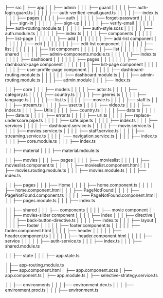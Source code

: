 ├── src
│ ├── app
│ │ ├── admin
│ │ │ ├── guard
│ │ │ │ ├── auth-login.guard.ts
│ │ │ │ ├── auth-verified-email.guard.ts
│ │ │ │ ├── index.ts
│ │ │ ├── pages
│ │ │ │ ├── auth
│ │ │ │ │ ├── forget-password
│ │ │ │ │ ├── sign-in
│ │ │ │ │ ├── sign-up
│ │ │ │ │ ├── verify-email
│ │ │ │ │ ├── auth-routing.module.ts
│ │ │ │ │ ├── auth-style.scss
│ │ │ │ │ ├── auth.module.ts
│ │ │ │ │ ├── index.ts
│ │ │ │ ├── components
│ │ │ │ │ ├── list-page
│ │ │ │ │ │ ├── add
│ │ │ │ │ │ │ ├── add-list component
│ │ │ │ │ │ ├── edit
│ │ │ │ │ │ │ ├── edit-list component
│ │ │ │ │ │ ├── list
│ │ │ │ │ │ │ ├── list component
│ │ │ │ │ │ ├── list
│ │ │ │ │ │ ├── shared
│ │ │ │ │ ├── admin-components.module.ts
│ │ │ │ │ ├── index.ts
│ │ │ │ ├── dashboard
│ │ │ │ │ │ ├── pages
│ │ │ │ │ │ │ ├── dashboard-page component
│ │ │ │ │ │ │ ├── list-page component
│ │ │ │ │ │ │ ├── user-profile-page component
│ │ │ │ │ │ ├── dashboard-routing.module.ts
│ │ │ │ │ │ ├── dashboard.module.ts
│ │ │ ├── admin-routing.module.ts
│ │ │ ├── admin.module
│ │ │ ├── index.ts

│ │ ├── core
│ │ │ ├── models
│ │ │ │ ├── actor.ts
│ │ │ │ ├── category.ts
│ │ │ │ ├── country.ts
│ │ │ │ ├── genres.ts
│ │ │ │ ├── language.ts
│ │ │ │ ├── list.ts
│ │ │ │ ├── movie.ts
│ │ │ │ ├── staff.ts
│ │ │ │ ├── stream.ts
│ │ │ │ ├── user.ts
│ │ │ │ ├── video.ts
│ │ │ │ ├── index.ts
│ │ │ ├── Utils
│ │ │ │ ├── country.ts
│ │ │ │ ├── data.ts
│ │ │ │ ├── date.ts
│ │ │ │ ├── error.ts
│ │ │ │ ├── url.ts
│ │ │ │ ├── replace-underscore.pipe.ts
│ │ │ │ ├── safe.pipe.ts
│ │ │ │ ├── index.ts
│ │ │ ├── services
│ │ │ │ ├── dashboard.service.ts
│ │ │ │ ├── movie.service.ts
│ │ │ │ ├── movies.service.ts
│ │ │ │ ├── staff.service.ts
│ │ │ │ ├── streaming.service.ts
│ │ │ │ ├── navigation.service.ts
│ │ │ │ ├── index.ts
│ │ │ ├── core.module.ts
│ │ │ ├── index.ts

│ │ ├── material
│ │ │ ├── material.mdoule.ts

│ │ ├── movies
│ │ │ ├── pages
│ │ │ │ ├── movieslist
│ │ │ │ │ ├── movieslist.component.ts
│ │ │ │ │ ├── movieslist.component.html
│ │ │ ├── movies.routing.module.ts
│ │ │ ├── movies.module.ts
│ │ │ ├── index.ts

│ │ ├── pages
│ │ │ ├── Home
│ │ │ │ ├── home.component.ts
│ │ │ │ ├── home.component.html
│ │ │ ├── PageNotFound
│ │ │ │ ├── PageNotFound.component.ts
│ │ │ │ ├── PageNotFound.component.html
│ │ │ ├── pages.module.ts
│ │ │ ├── index.ts

│ │ ├── shared
│ │ │ ├── components
│ │ │ │ ├── movie component
│ │ │ │ ├── movies-slider component
│ │ │ │ ├── index
│ │ │ ├── directive
│ │ │ │ ├── back-button-directive.ts
│ │ │ │ ├── index.ts
│ │ │ ├── layout
│ │ │ │ ├── footer
│ │ │ │ │ ├── footer.component.ts
│ │ │ │ │ ├── footer.component.html
│ │ │ │ ├── header
│ │ │ │ │ ├── header.component.ts
│ │ │ │ │ ├── header.component.html
│ │ │ │ ├── service
│ │ │ │ │ ├── auth-service.ts
│ │ │ ├── index.ts
│ │ │ ├── shared.module.ts

│ │ ├── state
│ │ │ ├── app.state.ts

│ ├── app-routing.module.ts  
│ ├── app.component.html
│ ├── app.component.scss
│ ├── app.component.ts
│ ├── app.module.ts
│ ├── selective-strategy.service.ts

│ │ ├── environments
│ │ │ ├── environment.dev.ts
│ │ │ ├── environment.prod.ts
│ │ │ ├── environment.ts
